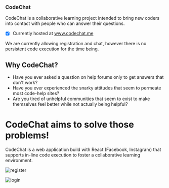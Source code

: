 ### CodeChat  
CodeChat is a collaborative learning project intended to bring new coders into contact with people who can answer their questions. 

- [x] Currently hosted at www.codechat.me

We are currently allowing registration and chat, however there is no persistent code execution for the time being.


## Why CodeChat?
- Have you ever asked a question on help forums only to get answers that don't work?
- Have you ever experienced the snarky attitudes that seem to permeate most code-help sites?
- Are you tired of unhelpful communities that seem to exist to make themselves feel better while not actually being helpful?

# CodeChat aims to solve those problems!

CodeChat is a web application build with React (Facebook, Instagram) that supports in-line code execution to foster a collaborative learning environment.

![register](https://github.com/NachoChef/CodeChat/master/images/register.png)

![login](https://github.com/NachoChef/CodeChat/master/images/login.png)
